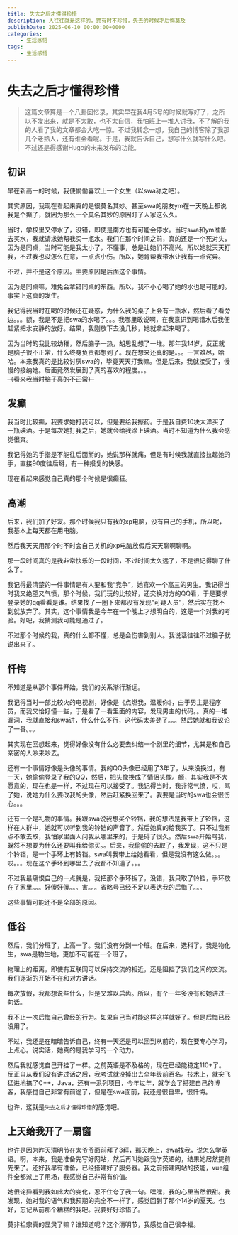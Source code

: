```yaml
---
title: 失去之后才懂得珍惜
description: 人往往就是这样的，拥有时不珍惜，失去的时候才后悔莫及
publishDate: 2025-06-10 00:00:00+0000
categories:
    - 生活感悟
tags:
    - 生活感悟
---
```

# 失去之后才懂得珍惜

> 这篇文章算是一个八卦回忆录，其实早在我4月5号的时候就写好了，之所以不发出来，就是不太敢，也不太自信，我怕班上一堆人讲我，不了解的我的人看了我的文章都会大吃一惊。不过我转念一想，我自己的博客除了我那几个老熟人，还有谁会看呢。于是，我就告诉自己，想写什么就写什么吧。不过还是得感谢Hugo的未来发布的功能。

## 初识

早在新高一的时候，我便偷偷喜欢上一个女生（以swa称之吧）。

其实原因，我现在看起来真的是很莫名其妙。甚至swa的朋友ym在一天晚上都说我是个癫子，就因为那么一个莫名其妙的原因盯了人家这么久。

当时，学校里又停水了，没错，即使是南方也有可能会停水。当时swa和ym准备去买水，我就请求她帮我买一瓶水。我们在那个时间之前，真的还是一个死对头，因为是同桌，当时可能是我太小了，不懂事，总是让她们不高兴。所以她就天天打我，不过我也没怎么在意，一点点小伤。所以，她肯帮我带水让我有一点诧异。

不过，并不是这个原因。主要原因是后面这个事情。

因为是同桌嘛，难免会拿错同桌的东西。所以，我不小心喝了她的水也是可能的。事实上这真的发生。

我记得我当时在喝的时候还在疑惑，为什么我的桌子上会有一瓶水，然后看了看旁边。。。额，我是不是把swa的水喝了。。。我哪里敢说啊，在我意识到喝错水后我便赶紧把水安静的放好。结果，我刚放下去没几秒，她就拿起来喝了。

因为当时的我比较幼稚，然后脑子一热，胡思乱想了一堆。那年我14岁，反正就是脑子很不正常，什么终身负责都想到了。现在想来还真的是。。。一言难尽，哈哈。本来我真的是比较讨厌swa的，毕竟天天打我嘛。但是后来，我就接受了，慢慢的接纳她。后面竟然发展到了真的喜欢的程度。。。~~（看来我当时脑子真的不正常）~~

## 发癫

我当时比较癫，我要求她打我可以，但是要给我擦药。于是我自费10块大洋买了一瓶碘酒。于是每次她打我之后，她就会给我涂上碘酒。当时不知道为什么我会感觉很爽。

我记得她的手指是不能往后面掰的，她说那样就痛，但是有时候我就直接拉起她的手，直接90度往后掰，有一种报复的快感。

现在看起来感觉自己真的那个时候是很癫狂。

## 高潮

后来，我们加了好友。那个时候我只有我的xp电脑，没有自己的手机，所以呢，我基本上每天都在用电脑。

然后我天天用那个时不时会自己关机的xp电脑放假后天天聊啊聊啊。

那一段时间真的是我非常快乐的一段时间，不过时间太久远了，不是很记得聊了什么了。

我记得最清楚的一件事情是有人要和我“竞争”，她喜欢一个高三的男生。我记得当时我又绝望又气愤，那个时候，我们玩的比较好，还交换对方的QQ看，于是要求登录她的qq看看是谁。结果找了一圈下来都没有发现“可疑人员”，然后实在找不到就放弃了。其实，这个事情我是今年在一个晚上才想明白的，这是一个对我的考验。好吧，我猜测我可能是通过了。

不过那个时候的我，真的什么都不懂，总是会伤害到别人。我说话往往不过脑子就说出来了。

## 忏悔

不知道是从那个事件开始，我们的关系渐行渐远。

我记得当时一部比较火的电视剧，好像是《点燃我，温暖你》，由于男主是程序员，而我又恰好懂一些，于是看了一看里面的内容，发现男主的代码。。真的一堆漏洞，我就直接和swa讲，什么什么不行，这代码太差劲了。。。然后她就和我议论了一番。。。

其实现在回想起来，觉得好像没有什么必要去纠结一个剧里的细节，尤其是和自己亲密的人吵来吵去。

还有一个事情好像是头像的事情。我的QQ头像已经用了3年了，从来没换过，有一天，她偷偷登录了我的QQ，然后，把头像换成了情侣头像。额，其实我是不大愿意的，现在也是一样，不过现在可以接受了。我记得当时，我非常气愤，哎，骂了她，说她为什么要改我的头像，然后赶紧换回来了。我要是当时的swa也会很伤心。。。

还有一个是礼物的事情。我跟swa说我想买个铃铛，我的想法是我带上了铃铛，这样在人群中，她就可以听到我的铃铛的声音了。然后她真的给我买了。只不过我有点不敢去取，我怕家里面人问我从哪里来的，于是碍了很久。然后swa开始骂我，既然不想要为什么还要叫我给你买。。后来，我偷偷的去取了，我发现，这不只是个铃铛，是一个手环上有铃铛。swa叫我带上给她看看，但是我没有这么做。。。哎。。。现在这个手环到哪里去了我都不知道了。。。

不过我最痛恨自己的一点就是，我把那个手环拆了，没错，我只取了铃铛，手环放在了家里。。。好傻好傻。。。害。。。省略号已经不足以表达我的后悔了。。。

这些事情可能还不是全部的原因。

## 低谷

然后，我们分班了，上高一了。我们没有分到一个班。在后来，选科了，我是物化生，swa是物生地，更加不可能在一个班了。

物理上的距离，即使有互联网可以保持交流的相近，还是阻挡了我们之间的交流。我们逐渐的开始不在和对方讲话。

每次放假，我都想说些什么，但是又难以启齿。所以，有个一年多没有和她讲过一句话。

我不止一次后悔自己曾经的行为。如果自己当时能这样这样就好了。但是后悔已经没用了。

不过，我还是在暗暗告诉自己，终有一天还是可以回到从前的，现在要专心学习，上点心。说实话，她真的是我学习的一个动力。

然后我就感觉自己开挂了一样。之前英语是不及格的，现在已经能稳定110+了。反正自从我们没有讲过话之后，我考试就没掉出去全年级前百名。技术上，就突飞猛进地搞了C++，Java，还有一系列项目，今年过年，就学会了搭建自己的博客，我感觉自己非常有前途了，但是在swa面前，我还是很自卑，很忏悔。

也许，这就是`失去之后才懂得珍惜`的感觉吧。

## 上天给我开了一扇窗

也许是因为昨天清明节在太爷爷面前拜了3拜，那天晚上，swa找我，说怎么学英语。啊，本来，我是准备先写好网站，然后再叫她跟我学英语的，结果她居然提前先来了。还好我早有准备，已经搭建好了服务器。我之前搭建网站的技能，vue组件全都派上了用场，我感觉自己非常有价值。

她很诧异看到我如此大的变化，忍不住夸了我一句。嘿嘿，我的心里当然很甜。我发现，她对我的语气和我预期的完全不一样了，感觉回到了那个14岁的夏天。也好，忘记从前那个糟糕的我吧。我要好好珍惜了。

莫非祖宗真的显灵了嘛？谁知道呢？这个清明节，我感觉自己很幸福。
